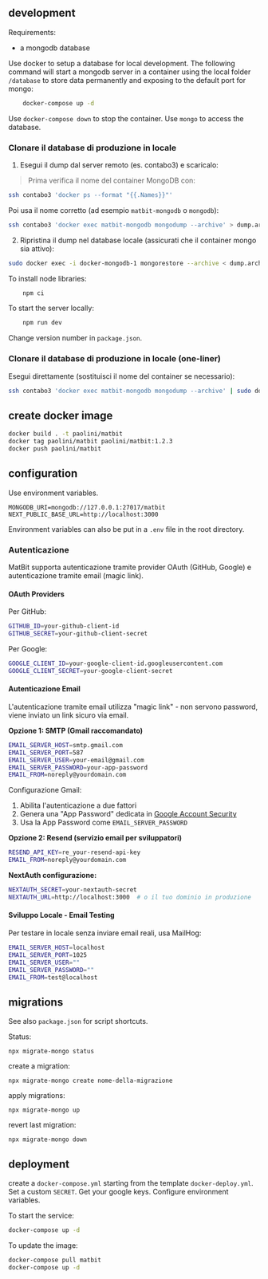 ## development
Requirements:

* a mongodb database

Use docker to setup a database for local development.
The following command will start a mongodb server in a container using the local folder `/database` to store data permanently and exposing to the default port for mongo:
```bash
    docker-compose up -d
```
Use `docker-compose down` to stop the container. Use `mongo` to access the database.

### Clonare il database di produzione in locale

1. Esegui il dump dal server remoto (es. contabo3) e scaricalo:
> Prima verifica il nome del container MongoDB con:
```bash
ssh contabo3 'docker ps --format "{{.Names}}"'
```
Poi usa il nome corretto (ad esempio `matbit-mongodb` o `mongodb`):
```bash
ssh contabo3 'docker exec matbit-mongodb mongodump --archive' > dump.archive
```
2. Ripristina il dump nel database locale (assicurati che il container mongo sia attivo):
```bash
sudo docker exec -i docker-mongodb-1 mongorestore --archive < dump.archive
```

To install node libraries:
```bash
    npm ci
```
To start the server locally:
```bash
    npm run dev
```

Change version number in `package.json`.

### Clonare il database di produzione in locale (one-liner)

Esegui direttamente (sostituisci il nome del container se necessario):
```bash
ssh contabo3 'docker exec matbit-mongodb mongodump --archive' | sudo docker exec -i docker-mongodb-1 mongorestore --archive --drop
```

## create docker image

```bash
docker build . -t paolini/matbit
docker tag paolini/matbit paolini/matbit:1.2.3
docker push paolini/matbit
```

## configuration

Use environment variables.
```
MONGODB_URI=mongodb://127.0.0.1:27017/matbit
NEXT_PUBLIC_BASE_URL=http://localhost:3000
```

Environment variables can also be put in a `.env` file
in the root directory.

### Autenticazione

MatBit supporta autenticazione tramite provider OAuth (GitHub, Google) e autenticazione tramite email (magic link).

#### OAuth Providers

Per GitHub:
```bash
GITHUB_ID=your-github-client-id
GITHUB_SECRET=your-github-client-secret
```

Per Google:
```bash
GOOGLE_CLIENT_ID=your-google-client-id.googleusercontent.com
GOOGLE_CLIENT_SECRET=your-google-client-secret
```

#### Autenticazione Email

L'autenticazione tramite email utilizza "magic link" - non servono password, viene inviato un link sicuro via email.

**Opzione 1: SMTP (Gmail raccomandato)**
```bash
EMAIL_SERVER_HOST=smtp.gmail.com
EMAIL_SERVER_PORT=587
EMAIL_SERVER_USER=your-email@gmail.com
EMAIL_SERVER_PASSWORD=your-app-password
EMAIL_FROM=noreply@yourdomain.com
```

Configurazione Gmail:
1. Abilita l'autenticazione a due fattori
2. Genera una "App Password" dedicata in [Google Account Security](https://myaccount.google.com/security)
3. Usa la App Password come `EMAIL_SERVER_PASSWORD`

**Opzione 2: Resend (servizio email per sviluppatori)**
```bash
RESEND_API_KEY=re_your-resend-api-key
EMAIL_FROM=noreply@yourdomain.com
```

**NextAuth configurazione:**
```bash
NEXTAUTH_SECRET=your-nextauth-secret
NEXTAUTH_URL=http://localhost:3000  # o il tuo dominio in produzione
```

#### Sviluppo Locale - Email Testing

Per testare in locale senza inviare email reali, usa MailHog:
```bash
EMAIL_SERVER_HOST=localhost
EMAIL_SERVER_PORT=1025
EMAIL_SERVER_USER=""
EMAIL_SERVER_PASSWORD=""
EMAIL_FROM=test@localhost
```

## migrations

See also `package.json` for script shortcuts.

Status:
```
npx migrate-mongo status
```
create a migration:
```
npx migrate-mongo create nome-della-migrazione
```
apply migrations:
```
npx migrate-mongo up
```
revert last migration:
```
npx migrate-mongo down
```

## deployment

create a `docker-compose.yml` starting from the template `docker-deploy.yml`.
Set a custom `SECRET`. Get your google keys.
Configure environment variables.

To start the service:
```bash
docker-compose up -d
```

To update the image:
```bash
docker-compose pull matbit
docker-compose up -d
```
